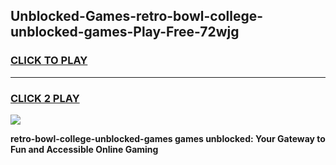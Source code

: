 
## Unblocked-Games-retro-bowl-college-unblocked-games-Play-Free-72wjg
<h3>
<a href="https://premium76.site?title=retro-bowl-college-unblocked-games&ref=18A">CLICK TO PLAY</a></h3>
<hr>

<h3>
<a href="https://premium76.site?title=retro-bowl-college-unblocked-games&ref=18A">CLICK 2 PLAY</a>
  
</h3>

<a href="https://premium76.site?title=retro-bowl-college-unblocked-games&ref=18A"><img src="https://clearcache.store/games.png"></a>


**retro-bowl-college-unblocked-games games unblocked: Your Gateway to Fun and Accessible Online Gaming**
